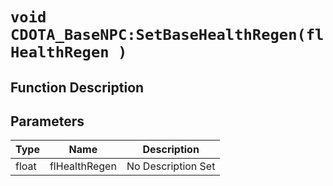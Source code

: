 # `void CDOTA_BaseNPC:SetBaseHealthRegen(flHealthRegen )`
## Function Description

## Parameters
Type|Name|Description
--|--|--
float|flHealthRegen|No Description Set
